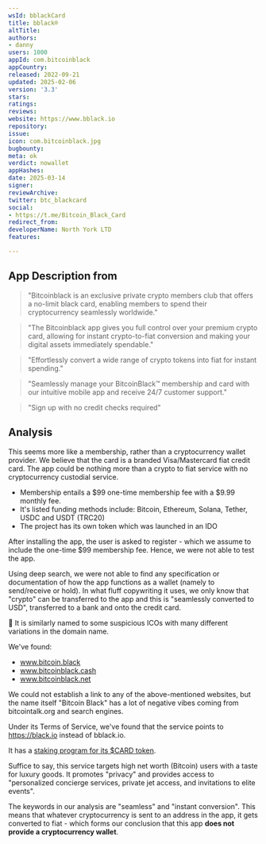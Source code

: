 ```yaml
---
wsId: bblackCard
title: bblack®
altTitle: 
authors:
- danny
users: 1000
appId: com.bitcoinblack
appCountry: 
released: 2022-09-21
updated: 2025-02-06
version: '3.3'
stars: 
ratings: 
reviews: 
website: https://www.bblack.io
repository: 
issue: 
icon: com.bitcoinblack.jpg
bugbounty: 
meta: ok
verdict: nowallet
appHashes: 
date: 2025-03-14
signer: 
reviewArchive: 
twitter: btc_blackcard
social:
- https://t.me/Bitcoin_Black_Card
redirect_from: 
developerName: North York LTD
features: 

---
```


## App Description from 

> "Bitcoinblack is an exclusive private crypto members club that offers a no-limit black card, enabling members to spend their cryptocurrency seamlessly worldwide."

> "The Bitcoinblack app gives you full control over your premium crypto card, allowing for instant crypto-to-fiat conversion and making your digital assets immediately spendable."

> "Effortlessly convert a wide range of crypto tokens into fiat for instant spending."

> "Seamlessly manage your BitcoinBlack™ membership and card with our intuitive mobile app and receive 24/7 customer support."

> "Sign up with no credit checks required"

## Analysis 

This seems more like a membership, rather than a cryptocurrency wallet provider. We believe that the card is a branded Visa/Mastercard fiat credit card. The app could be nothing more than a crypto to fiat service with no cryptocurrency custodial service. 

- Membership entails a $99 one-time membership fee with a $9.99 monthly fee.
- It's listed funding methods include: Bitcoin, Ethereum, Solana, Tether, USDC and USDT (TRC20)
- The project has its own token which was launched in an IDO

After installing the app, the user is asked to register - which we assume to include the one-time $99 membership fee. Hence, we were not able to test the app. 

Using deep search, we were not able to find any specification or documentation of how the app functions as a wallet (namely to send/receive or hold). In what fluff copywriting it uses, we only know that "crypto" can be transferred to the app and this is "seamlessly converted to USD", transferred to a bank and onto the credit card. 

🚩 It is similarly named to some suspicious ICOs with many different variations in the domain name. 

We've found:

- www.bitcoin.black
- www.bitcoinblack.cash
- www.bitcoinblack.net

We could not establish a link to any of the above-mentioned websites, but the name itself "Bitcoin Black" has a lot of negative vibes coming from bitcointalk.org and search engines.

Under its Terms of Service, we've found that the service points to https://black.io instead of bblack.io. 

It has a [staking program for its $CARD token](https://whitepaper.bblack.io/usdcard-tokenomics/burn-mechanism-and-staking-program-analysis). 

Suffice to say, this service targets high net worth (Bitcoin) users with a taste for luxury goods. It promotes "privacy" and provides access to "personalized concierge services, private jet access, and invitations to elite events". 

The keywords in our analysis are "seamless" and "instant conversion". This means that whatever cryptocurrency is sent to an address in the app, it gets converted to fiat - which forms our conclusion that this app **does not provide a cryptocurrency wallet**.


